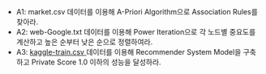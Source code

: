 - A1: market.csv 데이터를 이용해 A-Priori Algorithm으로 Association Rules를 찾아라.
- A2: web-Google.txt 데이터를 이용해 Power Iteration으로 각 노드별 중요도를 계산하고 높은 순부터 낮은 순으로 정렬하여라.
- A3: [kaggle-train.csv ](https://www.kaggle.com/t/bfe1d62966fe45558bb2f6b05a625538) 데이터를 이용해 Recommender System Model을 구축하고 Private Score 1.0 이하의 성능을 달성하라.
